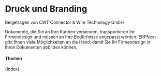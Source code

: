 # Druck und Branding
<span class="text-muted contributed-by">Beigetragen von CWT Connector & Wire Technology GmbH</span>

Dokumente, die Sie an Ihre Kunden versenden, transportieren Ihr Firmendesign und müssen an Ihre Bedürfnisse angepasst werden. ERPNext gibt Ihnen viele Möglichkeiten an die Hand, damit Sie Ihr Firmendesign in Ihren Dokumenten abbilden können.

#### Themen

{index}
